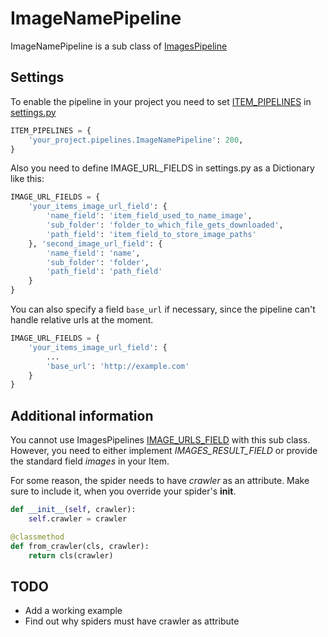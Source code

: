 # ImageNamePipeline
ImageNamePipeline is a sub class of [ImagesPipeline](https://doc.scrapy.org/en/latest/_modules/scrapy/pipelines/images.html)

## Settings
To enable the pipeline in your project you need to set [ITEM_PIPELINES](https://docs.scrapy.org/en/latest/topics/item-pipeline.html#activating-an-item-pipeline-component) in [settings.py](https://docs.scrapy.org/en/latest/topics/settings.html)
```python
ITEM_PIPELINES = {
    'your_project.pipelines.ImageNamePipeline': 200,
}
```
Also you need to define IMAGE_URL_FIELDS in settings.py as a Dictionary like this:
```python
IMAGE_URL_FIELDS = {
    'your_items_image_url_field': {
        'name_field': 'item_field_used_to_name_image',
        'sub_folder': 'folder_to_which_file_gets_downloaded',
        'path_field': 'item_field_to_store_image_paths'
    }, 'second_image_url_field': {
        'name_field': 'name',
        'sub_folder': 'folder',
        'path_field': 'path_field'
    }
}
```
You can also specify a field `base_url` if necessary, since the pipeline can't handle relative urls at the moment. 
```python
IMAGE_URL_FIELDS = {
    'your_items_image_url_field': {
        ...
        'base_url': 'http://example.com'
    }
}

```
## Additional information
You cannot use ImagesPipelines [IMAGE_URLS_FIELD](https://docs.scrapy.org/en/latest/topics/media-pipeline.html?highlight=IMAGE_URLS_FIELD#std-setting-IMAGES_URLS_FIELD) with this sub class.  
However, you need to either implement *IMAGES_RESULT_FIELD* or provide the standard field *images* in your Item.  
  
For some reason, the spider needs to have *crawler* as an attribute. Make sure to include it, when you override your spider's __init__.
```python
def __init__(self, crawler):
    self.crawler = crawler

@classmethod
def from_crawler(cls, crawler):
    return cls(crawler)
```

## TODO
- Add a working example
- Find out why spiders must have crawler as attribute